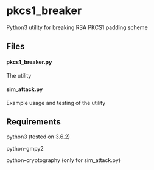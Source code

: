 # pkcs1_breaker
Python3 utility for breaking RSA PKCS1 padding scheme

## Files
#### pkcs1_breaker.py
The utility

#### sim_attack.py
Example usage and testing of the utility

## Requirements
python3 (tested on 3.6.2)

python-gmpy2

python-cryptography (only for sim_attack.py)
